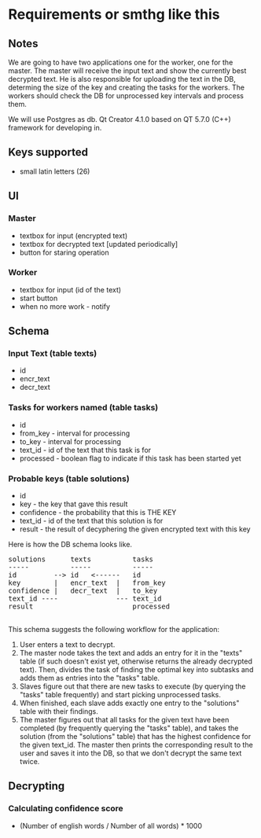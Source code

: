 # Requirements or smthg like this

## Notes
We are going to have two applications one for the worker, one for the master.
The master will receive the input text and show the currently best decrypted text.
He is also responsible for uploading the text in the DB, determing the size of the key and creating the tasks for the workers.
The workers should check the DB for unprocessed key intervals and process them.

We will use Postgres as db.
Qt Creator 4.1.0 based on QT 5.7.0 (C++) framework for developing in.


## Keys supported
 - small latin letters (26) 

## UI
 ### Master
  - textbox for input (encrypted text)
  - textbox for decrypted text [updated periodically]
  - button for staring operation

 ### Worker
  - textbox for input (id of the text)
  - start button
  - when no more work - notify


## Schema

### Input Text (table texts)
 - id
 - encr_text
 - decr_text

### Tasks for workers named <id of the text> (table tasks)
 - id
 - from_key - interval for processing
 - to_key - interval for processing
 - text_id - id of the text that this task is for
 - processed - boolean flag to indicate if this task has been started yet

### Probable keys (table solutions)
 - id
 - key - the key that gave this result
 - confidence - the probability that this is THE KEY
 - text_id - id of the text that this solution is for
 - result - the result of decyphering the given encrypted text with this key


Here is how the DB schema looks like.
<pre>
solutions      texts          tasks
-----          -----          -----
id         --> id   <------   id        
key        |   encr_text  |   from_key
confidence |   decr_text  |   to_key
text_id ----              --- text_id
result	                      processed

</pre>

This schema suggests the following workflow for the application:
1. User enters a text to decrypt.
2. The master node takes the text and adds an entry for it in the "texts" table (if such doesn't exist yet, otherwise returns the already decrypted text). Then, divides the task of finding the optimal key into subtasks and adds them as entries into the "tasks" table.
3. Slaves figure out that there are new tasks to execute (by querying the "tasks" table frequently) and start picking unprocessed tasks.
4. When finished, each slave adds exactly one entry to the "solutions" table with their findings.
5. The master figures out that all tasks for the given text have been completed (by frequently querying the "tasks" table), and takes the solution (from the "solutions" table) that has the highest confidence for the given text_id. The master then prints the corresponding result to the user and saves it into the DB, so that we don't decrypt the same text twice.


## Decrypting

### Calculating confidence score
 - (Number of english words / Number of all words) * 1000
